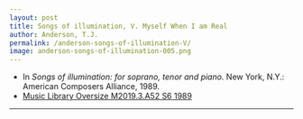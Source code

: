 ```yaml
---
layout: post
title: Songs of illumination, V. Myself When I am Real
author: Anderson, T.J.
permalink: /anderson-songs-of-illumination-V/
image: anderson-songs-of-illumination-005.png
---
```


- In *Songs of illumination: for soprano, tenor and piano.* New York, N.Y.: American Composers Alliance, 1989.
- <a href="https://tufts-primo.hosted.exlibrisgroup.com/permalink/f/14dinuo/01TUN_ALMA21102270180003851" target="_blank">Music Library Oversize M2019.3.A52 S6 1989</a>

---
